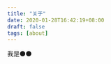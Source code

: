 ```yaml
---
title: "关于"
date: 2020-01-28T16:42:19+08:00
draft: false
tags: [about]
---
```


我是:black_circle::black_circle: